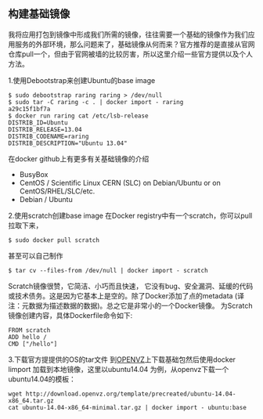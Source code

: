 ## 构建基础镜像

我将应用打包到镜像中形成我们所需的镜像，往往需要一个基础的镜像作为我们应用服务的外部环境，那么问题来了，基础镜像从何而来？官方推荐的是直接从官网仓库pull一个，但由于官网被墙的比较厉害，所以这里介绍一些官方提供以及个人方法。

1.使用Debootstrap来创建Ubuntu的base image

	$ sudo debootstrap raring raring > /dev/null
	$ sudo tar -C raring -c . | docker import - raring
	a29c15f1bf7a
	$ docker run raring cat /etc/lsb-release
	DISTRIB_ID=Ubuntu
	DISTRIB_RELEASE=13.04
	DISTRIB_CODENAME=raring
	DISTRIB_DESCRIPTION="Ubuntu 13.04"

在docker github上有更多有关基础镜像的介绍

* BusyBox
* CentOS / Scientific Linux CERN (SLC) on Debian/Ubuntu or on CentOS/RHEL/SLC/etc.
* Debian / Ubuntu

2.使用scratch创建base image
在Docker registry中有一个scratch，你可以pull拉取下来，

	$ sudo docker pull scratch

甚至可以自己制作

	$ tar cv --files-from /dev/null | docker import - scratch
Scratch镜像很赞，它简洁、小巧而且快速， 它没有bug、安全漏洞、延缓的代码或技术债务。这是因为它基本上是空的。除了Docker添加了点的metadata (译注：元数据为描述数据的数据)。总之它是非常小的一个Docker镜像。
为Scratch镜像创建内容，具体Dockerfile命令如下:

	FROM scratch
	ADD hello /
	CMD ["/hello"]

3.下载官方提提供的OS的tar文件
到[OPENVZ](http://wiki.openvz.org/Download/template/precreated)上下载基础包然后使用docker limport 加载到本地镜像，这里以ubuntu14.04 为例，从openvz下载一个ubuntu14.04的模板：

	wget http://download.openvz.org/template/precreated/ubuntu-14.04-x86_64.tar.gz
    cat ubuntu-14.04-x86_64-minimal.tar.gz | docker import - ubuntu:base
